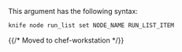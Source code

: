 This argument has the following syntax:

```bash
knife node run_list set NODE_NAME RUN_LIST_ITEM
```

{{/* Moved to chef-workstation */}}
